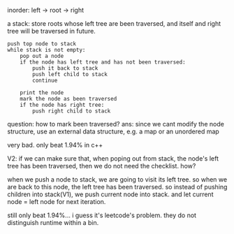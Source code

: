 inorder: left -> root -> right

a stack: store roots whose left tree are been traversed, and itself and right tree will be traversed in future.

	push top node to stack
	while stack is not empty:
		pop out a node
		if the node has left tree and has not been traversed: 
			push it back to stack
			push left child to stack
			continue
			
		print the node
		mark the node as been traversed
		if the node has right tree:
			push right child to stack
		
		
		
question: how to mark been traversed?
ans: since we cant modify the node structure, use an external data structure, e.g. a map or an unordered map

very bad. only beat 1.94% in c++


V2:
if we can make sure that, when poping out from stack, the node's left tree has been traversed, then we do not need the checklist. how?

when we push a node to stack, we are going to visit its left tree. so when we are back to this node, the left tree has been traversed. 
so instead of pushing children into stack(V1), we push current node into stack. and let current node = left node for next iteration.

still only beat 1.94%... i guess it's leetcode's problem. they do not distinguish runtime within a bin.